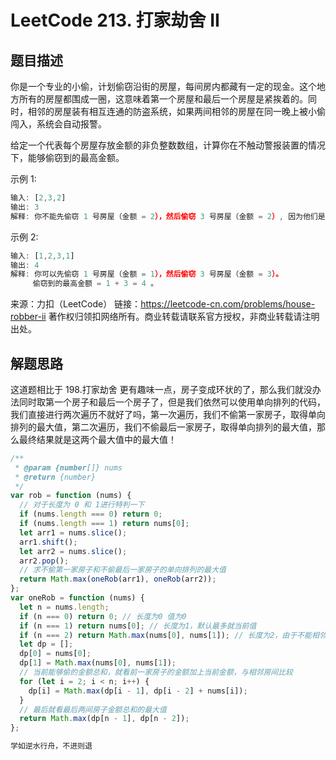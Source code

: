 # LeetCode 213. 打家劫舍 II

## 题目描述

你是一个专业的小偷，计划偷窃沿街的房屋，每间房内都藏有一定的现金。这个地方所有的房屋都围成一圈，这意味着第一个房屋和最后一个房屋是紧挨着的。同时，相邻的房屋装有相互连通的防盗系统，如果两间相邻的房屋在同一晚上被小偷闯入，系统会自动报警。

给定一个代表每个房屋存放金额的非负整数数组，计算你在不触动警报装置的情况下，能够偷窃到的最高金额。

示例 1:

```javascript
输入: [2,3,2]
输出: 3
解释: 你不能先偷窃 1 号房屋（金额 = 2），然后偷窃 3 号房屋（金额 = 2）, 因为他们是相邻的。
```

示例 2:

```javascript
输入: [1,2,3,1]
输出: 4
解释: 你可以先偷窃 1 号房屋（金额 = 1），然后偷窃 3 号房屋（金额 = 3）。
     偷窃到的最高金额 = 1 + 3 = 4 。
```

来源：力扣（LeetCode）
链接：https://leetcode-cn.com/problems/house-robber-ii
著作权归领扣网络所有。商业转载请联系官方授权，非商业转载请注明出处。

## 解题思路

这道题相比于 198.打家劫舍 更有趣味一点，房子变成环状的了，那么我们就没办法同时取第一个房子和最后一个房子了，但是我们依然可以使用单向排列的代码，我们直接进行两次遍历不就好了吗，第一次遍历，我们不偷第一家房子，取得单向排列的最大值，第二次遍历，我们不偷最后一家房子，取得单向排列的最大值，那么最终结果就是这两个最大值中的最大值！

```javascript
/**
 * @param {number[]} nums
 * @return {number}
 */
var rob = function (nums) {
  // 对于长度为 0 和 1进行特判一下
  if (nums.length === 0) return 0;
  if (nums.length === 1) return nums[0];
  let arr1 = nums.slice();
  arr1.shift();
  let arr2 = nums.slice();
  arr2.pop();
  // 求不偷第一家房子和不偷最后一家房子的单向排列的最大值
  return Math.max(oneRob(arr1), oneRob(arr2));
};
var oneRob = function (nums) {
  let n = nums.length;
  if (n === 0) return 0; // 长度为0 值为0
  if (n === 1) return nums[0]; // 长度为1，默认最多就当前值
  if (n === 2) return Math.max(nums[0], nums[1]); // 长度为2，由于不能相邻偷，就取最大
  let dp = [];
  dp[0] = nums[0];
  dp[1] = Math.max(nums[0], nums[1]);
  // 当前能够偷的金额总和，就看前一家房子的金额加上当前金额，与相邻房间比较
  for (let i = 2; i < n; i++) {
    dp[i] = Math.max(dp[i - 1], dp[i - 2] + nums[i]);
  }
  // 最后就看最后两间房子金额总和的最大值
  return Math.max(dp[n - 1], dp[n - 2]);
};
```

```javascript
学如逆水行舟，不进则退
```
